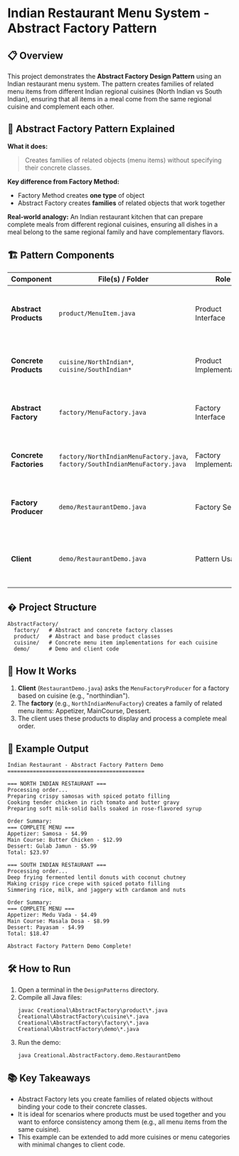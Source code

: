 
# Indian Restaurant Menu System - Abstract Factory Pattern

## 📋 Overview

This project demonstrates the **Abstract Factory Design Pattern** using an Indian restaurant menu system. The pattern creates families of related menu items from different Indian regional cuisines (North Indian vs South Indian), ensuring that all items in a meal come from the same regional cuisine and complement each other.

## 🎯 Abstract Factory Pattern Explained

**What it does:**
> Creates families of related objects (menu items) without specifying their concrete classes.

**Key difference from Factory Method:**
- Factory Method creates **one type** of object
- Abstract Factory creates **families** of related objects that work together

**Real-world analogy:**
An Indian restaurant kitchen that can prepare complete meals from different regional cuisines, ensuring all dishes in a meal belong to the same regional family and have complementary flavors.

## 🏗️ Pattern Components

| Component            | File(s) / Folder                | Role                  | Description |
|----------------------|---------------------------------|-----------------------|-------------|
| **Abstract Products**| `product/MenuItem.java`         | Product Interface     | Defines Appetizer, MainCourse, Dessert base classes |
| **Concrete Products**| `cuisine/NorthIndian*`, `cuisine/SouthIndian*` | Product Implementations | Specific menu items for each regional cuisine |
| **Abstract Factory** | `factory/MenuFactory.java`      | Factory Interface     | Declares methods to create each product type |
| **Concrete Factories**| `factory/NorthIndianMenuFactory.java`, `factory/SouthIndianMenuFactory.java` | Factory Implementations | Creates specific regional cuisine families |
| **Factory Producer** | `demo/RestaurantDemo.java`      | Factory Selector      | Decides which factory to use based on cuisine |
| **Client**           | `demo/RestaurantDemo.java`      | Pattern Usage         | Uses factories to create complete regional meals |

## �️ Project Structure

```
AbstractFactory/
  factory/   # Abstract and concrete factory classes
  product/   # Abstract and base product classes
  cuisine/   # Concrete menu item implementations for each cuisine
  demo/      # Demo and client code
```

## 🚦 How It Works

1. **Client** (`RestaurantDemo.java`) asks the `MenuFactoryProducer` for a factory based on cuisine (e.g., "northindian").
2. The **factory** (e.g., `NorthIndianMenuFactory`) creates a family of related menu items: Appetizer, MainCourse, Dessert.
3. The client uses these products to display and process a complete meal order.

## 🧩 Example Output

```
Indian Restaurant - Abstract Factory Pattern Demo
===========================================

=== NORTH INDIAN RESTAURANT ===
Processing order...
Preparing crispy samosas with spiced potato filling
Cooking tender chicken in rich tomato and butter gravy
Preparing soft milk-solid balls soaked in rose-flavored syrup

Order Summary:
=== COMPLETE MENU ===
Appetizer: Samosa - $4.99
Main Course: Butter Chicken - $12.99
Dessert: Gulab Jamun - $5.99
Total: $23.97

=== SOUTH INDIAN RESTAURANT ===
Processing order...
Deep frying fermented lentil donuts with coconut chutney
Making crispy rice crepe with spiced potato filling
Simmering rice, milk, and jaggery with cardamom and nuts

Order Summary:
=== COMPLETE MENU ===
Appetizer: Medu Vada - $4.49
Main Course: Masala Dosa - $8.99
Dessert: Payasam - $4.99
Total: $18.47

Abstract Factory Pattern Demo Complete!
```

## 🛠️ How to Run

1. Open a terminal in the `DesignPatterns` directory.
2. Compile all Java files:
   ```
   javac Creational\AbstractFactory\product\*.java Creational\AbstractFactory\cuisine\*.java Creational\AbstractFactory\factory\*.java Creational\AbstractFactory\demo\*.java
   ```
3. Run the demo:
   ```
   java Creational.AbstractFactory.demo.RestaurantDemo
   ```

## 📚 Key Takeaways

- Abstract Factory lets you create families of related objects without binding your code to their concrete classes.
- It is ideal for scenarios where products must be used together and you want to enforce consistency among them (e.g., all menu items from the same cuisine).
- This example can be extended to add more cuisines or menu categories with minimal changes to client code.
